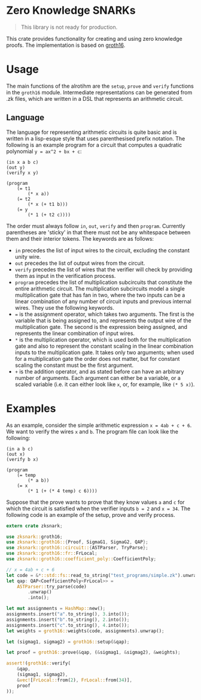 # Zero Knowledge SNARKs

> This library is not ready for production.

This crate provides functionality for creating and using zero knowledge
proofs. The implementation is based on
 [groth16](https://eprint.iacr.org/2016/260.pdf).

# Usage

The main functions of the alrotihm are the `setup`, `prove` and `verify`
functions in the `groth16` module. Intermediate representations can be
generated from .zk files, which are written in a DSL that represents an
arithmetic circuit.

## Language

The language for representing arithmetic circuits is quite basic and is
written in a lisp-esque style that uses parenthesised prefix notation. The
following is an example program for a circuit that computes a quadratic
polynomial `y = ax^2 + bx + c`:
```text
(in x a b c)
(out y)
(verify x y)

(program
    (= t1
        (* x a))
    (= t2
        (* x (+ t1 b)))
    (= y
        (* 1 (+ t2 c))))
```
The order must always follow `in`, `out`, `verify` and then `program`.
Currently parentheses are 'sticky' in that there must not be any whitespace
between them and their interior tokens. The keywords are as follows:
* `in` precedes the list of input wires to the circuit, excluding the
  constant unity wire.
* `out` precedes the list of output wires from the circuit.
* `verify` precedes the list of wires that the verifier will check by
  providing them as input in the verification process.
* `program` precedes the list of multiplication subcircuits that constitute
  the entire arithmetic circuit. The multiplication subcircuits model a
  single multiplication gate that has fan in two, where the two inputs can
  be a linear combination of any number of circuit inputs and previous
  internal wires. They use the following keywords.
* `=` is the assignment operator, which takes two arguments. The first is
  the variable that is being assigned to, and represents the output wire of
  the multiplication gate. The second is the expression being assigned, and
  represents the linear combination of input wires.
* `*` is the multiplication operator, which is used both for the
  multiplication gate and also to represent the constant scaling in the
  linear combination inputs to the multiplication gate. It takes only two
  arguments; when used for a multiplication gate the order does not matter,
  but for constant scaling the constant must be the first argument.
* `+` is the addition operator, and as stated before can have an arbitrary
  number of arguments. Each argument can either be a variable, or a scaled
  variable (i.e. it can either look like `x`, or, for example, like `(* 5
  x)`).

# Examples

As an example, consider the simple arithmetic expression `x = 4ab + c + 6`.
We want to verify the wires `x` and `b`. The program file can look like the
following:
```text
(in a b c)
(out x)
(verify b x)

(program
    (= temp
        (* a b))
    (= x
        (* 1 (+ (* 4 temp) c 6))))
```
Suppose that the prove wants to prove that they know values `a` and `c` for
which the circuit is satisfied when the verifier inputs `b = 2` and `x =
34`. The following code is an example of the setup, prove and verify
process.
```rust
extern crate zksnark;

use zksnark::groth16;
use zksnark::groth16::{Proof, SigmaG1, SigmaG2, QAP};
use zksnark::groth16::circuit::{ASTParser, TryParse};
use zksnark::groth16::fr::FrLocal;
use zksnark::groth16::coefficient_poly::CoefficientPoly;

// x = 4ab + c + 6
let code = &*::std::fs::read_to_string("test_programs/simple.zk").unwrap();
let qap: QAP<CoefficientPoly<FrLocal>> =
    ASTParser::try_parse(code)
        .unwrap()
        .into();

let mut assignments = HashMap::new();
assignments.insert("a".to_string(), 3.into());
assignments.insert("b".to_string(), 2.into());
assignments.insert("c".to_string(), 4.into());
let weights = groth16::weights(code, assignments).unwrap();

let (sigmag1, sigmag2) = groth16::setup(&qap);

let proof = groth16::prove(&qap, (&sigmag1, &sigmag2), &weights);

assert!(groth16::verify(
    &qap,
    (sigmag1, sigmag2),
    &vec![FrLocal::from(2), FrLocal::from(34)],
    proof
));
```

